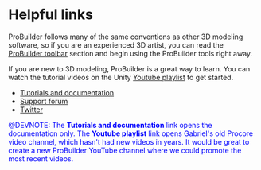 # Helpful links

ProBuilder follows many of the same conventions as other 3D modeling software, so if you are an experienced 3D artist, you can read the [ProBuilder toolbar](toolbar.md) section and begin using the ProBuilder tools right away.

If you are new to 3D modeling, ProBuilder is a great way to learn. You can watch the tutorial videos on the Unity [Youtube playlist](https://www.youtube.com/playlist?list=PLrJfHfcFkLM8PDioWg_5nmUqQycnVmi58) to get started.

* [Tutorials and documentation](https://docs.unity3d.com/Packages/com.unity.probuilder@4.0/manual/index.html)
* [Support forum](https://forum.unity.com/forums/world-building.146/)
* [Twitter](http://www.twitter.com/probuilder3d)

<span style="color:blue">@DEVNOTE: The **Tutorials and documentation** link opens the documentation only. The **Youtube playlist** link opens Gabriel's old Procore video channel, which hasn't had new videos in years. It would be great to create a new ProBuilder YouTube channel where we could promote the most recent videos.</span>

